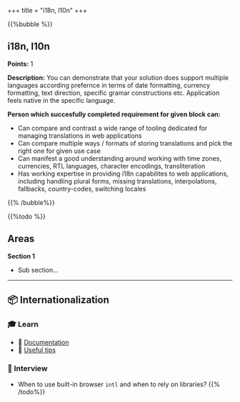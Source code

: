 +++
title = "i18n, l10n"
+++

{{%bubble %}}

## i18n, l10n

**Points:** 1

**Description:** You can demonstrate that your solution does support multiple languages according prefernce in terms of date formatting, currency formatting, text direction, specific gramar constructions etc. Application feels native in the specific language.

**Person which succesfully completed requirement for given block can:** 

- Can compare and contrast a wide range of tooling dedicated for managing translations in web applications
- Can compare multiple ways / formats of storing translations and pick the right one for given use case
- Can manifest a good understanding around working with time zones, currencies, RTL languages, character encodings, transliteration 
- Has working expertise in providing i18n capabilites to web applications, including handling plural forms, missing translations, interpolations, fallbacks, country-codes, switching locales

{{% /bubble%}}

{{%todo %}}

## Areas

**Section 1**

- Sub section...

---

## 📦 Internationalization

### 🎓 Learn

- 📗 [Documentation](https://developer.mozilla.org/en-US/docs/Web/JavaScript/Reference/Global_Objects/Intl)
- 📗 [Useful tips](https://developers.google.com/international/)

### 🎤 Interview

- When to use built-in browser `intl` and when to rely on libraries?
{{% /todo%}}